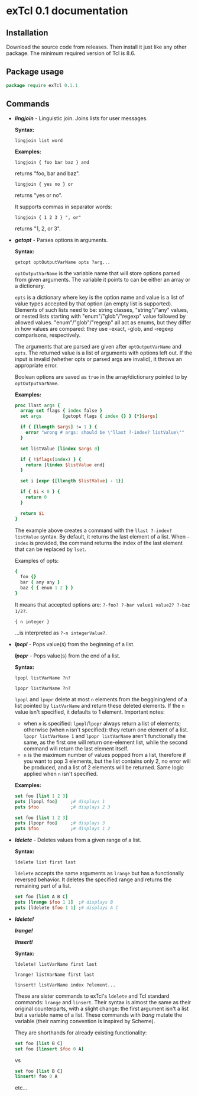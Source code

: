 # exTcl 0.1 documentation

## Installation

Download the source code from releases. Then install it just like any other package. The minimum required version of Tcl is 8.6.

## Package usage

```Tcl
package require exTcl 0.1.1
```

## Commands

- ***lingjoin*** - Linguistic join. Joins lists for user messages.

  **Syntax:**

  `lingjoin list word`

  **Examples:**

  `lingjoin { foo bar baz } and`

  returns "foo, bar and baz".

  `lingjoin { yes no } or`

  returns "yes or no".

  It supports commas in separator words:

  `lingjoin { 1 2 3 } ", or"`

  returns "1, 2, or 3".


- ***getopt*** - Parses options in arguments.

  **Syntax:**

  `getopt optOutputVarName opts ?arg...`

  `optOutputVarName` is the variable name that will store options parsed from given arguments. The variable it points to can be either an array or a dictionary.

  `opts` is a dictionary where key is the option name and value is a list of value types accepted by that option (an empty list is supported). Elements of such lists need to be: string classes, "string"/"any" values, or nested lists starting with "enum"/"glob"/"regexp" value followed by allowed values. "enum"/"glob"/"regexp" all act as enums, but they differ in how values are compared: they use -exact, -glob, and -regexp comparisons, respectively.

  The arguments that are parsed are given after `optOutputVarName` and `opts`.
  The returned value is a list of arguments with options left out.
  If the input is invalid (whether opts or parsed args are invalid), it throws an appropriate error.

  Boolean options are saved as `true` in the array/dictionary pointed to by `optOutputVarName`.

  **Examples:**

  ```Tcl
  proc llast args {
    array set flags { index false }
    set args        [getopt flags { index {} } {*}$args]

    if { [llength $args] != 1 } {
      error "wrong # args: should be \"llast ?-index? listValue\""
    }

    set listValue [lindex $args 0]

    if { !$flags(index) } {
      return [lindex $listValue end]
    }

    set i [expr {[llength $listValue] - 1}]

    if { $i < 0 } {
      return 0
    }

    return $i
  }
  ```

  The example above creates a command with the `llast ?-index? listValue` syntax. By default, it returns the last element of a list. When `-index` is provided, the command returns the index of the last element that can be replaced by `lset`.

  Examples of opts:
  ```Tcl
  {
    foo {}
    bar { any any }
    baz { { enum 1 2 } }
  }
  ```

  It means that accepted options are: `?-foo? ?-bar value1 value2? ?-baz 1/2?`.

  `{ n integer }`

  ...is interpreted as `?-n integerValue?`.


- ***lpopl*** - Pops value(s) from the beginning of a list.

  ***lpopr*** - Pops value(s) from the end of a list.

  **Syntax:**

  `lpopl listVarName ?n?`

  `lpopr listVarName ?n?`

  `lpopl` and `lpopr` delete at most `n` elements from the beggining/end of a list pointed by `listVarName` and return these deleted elements. If the `n` value isn't specified, it defaults to 1 element. Important notes:
  - when `n` is specified: `lpopl`/`lpopr` always return a list of elements; otherwise (when `n` isn't specified): they return one element of a list. `lpopr listVarName 1` and `lpopr listVarName` aren't functionally the same, as the first one will return one-element list, while the second command will return the last element itself.
  - `n` is the maximum number of values popped from a list, therefore if you want to pop 3 elements, but the list contains only 2, no error will be produced, and a list of 2 elements will be returned. Same logic applied when `n` isn't specified.

  **Examples:**

  ```Tcl
  set foo [list 1 2 3]
  puts [lpopl foo]     ;# displays 1
  puts $foo            ;# displays 2 3
  ```

  ```Tcl
  set foo [list 1 2 3]
  puts [lpopr foo]     ;# displays 3
  puts $foo            ;# displays 1 2
  ```


- ***ldelete*** - Deletes values from a given range of a list.

  **Syntax:**

  `ldelete list first last`

  `ldelete` accepts the same arguments as `lrange` but has a functionally reversed behavior. It deletes the specified range and returns the remaining part of a list.

  ```Tcl
  set foo [list A B C]
  puts [lrange $foo 1 1]  ;# displays B
  puts [ldelete $foo 1 1] ;# displays A C
  ```


- ***ldelete!***

  ***lrange!***

  ***linsert!***

  **Syntax:**

  `ldelete! listVarName first last`

  `lrange! listVarName first last`

  `linsert! listVarName index ?element...`

  These are sister commands to exTcl's `ldelete` and Tcl standard commands: `lrange` and `linsert`. Their syntax is almost the same as their original counterparts, with a slight change: the first argument isn't a list but a variable name of a list. These commands with *bang* mutate the variable (their naming convention is inspired by Scheme).

  They are shorthands for already existing functionality:

  ```Tcl
  set foo [list B C]
  set foo [linsert $foo 0 A]
  ```

  vs

  ```Tcl
  set foo [list B C]
  linsert! foo 0 A
  ```

  etc...
